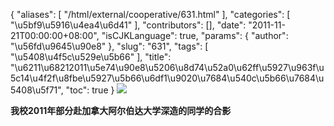 {
    "aliases": [
        "/html/external/cooperative/631.html"
    ],
    "categories": [
        "\u5bf9\u5916\u4ea4\u6d41"
    ],
    "contributors": [],
    "date": "2011-11-21T00:00:00+08:00",
    "isCJKLanguage": true,
    "params": {
        "author": "\u56fd\u9645\u90e8"
    },
    "slug": "631",
    "tags": [
        "\u5408\u4f5c\u529e\u5b66"
    ],
    "title": "\u6211\u68212011\u5e74\u90e8\u5206\u8d74\u52a0\u62ff\u5927\u963f\u5c14\u4f2f\u8fbe\u5927\u5b66\u6df1\u9020\u7684\u540c\u5b66\u7684\u5408\u5f71",
    "toc": true
}
![](https://cdn.tfls.online/mirror/full/909daa067d9e15ba1fd661c4dc713b25e9b08fb4.jpg)

**我校2011年部分赴加拿大阿尔伯达大学深造的同学的合影**

